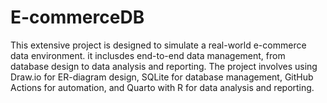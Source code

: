 # E-commerceDB

This extensive project is designed to simulate a real-world e-commerce data environment. it inclusdes end-to-end data management, from database design to data analysis and reporting. The project involves using Draw.io for ER-diagram design, SQLite for database management, GitHub Actions for automation, and Quarto with R for data analysis and reporting.
